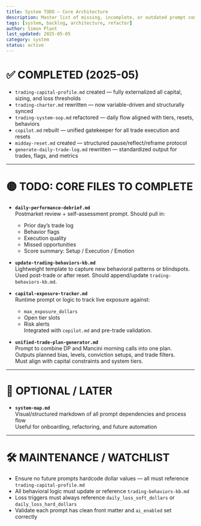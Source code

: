 ```yaml
---
title: System TODO — Core Architecture  
description: Master list of missing, incomplete, or outdated prompt components in the trading-system-prompts repo  
tags: [system, backlog, architecture, refactor]  
author: Simon Plant  
last_updated: 2025-05-05  
category: system  
status: active  
---
```


# ✅ COMPLETED (2025-05)

- `trading-capital-profile.md` created — fully externalized all capital, sizing, and loss thresholds
- `trading-charter.md` rewritten — now variable-driven and structurally synced
- `trading-system-sop.md` refactored — daily flow aligned with tiers, resets, behaviors
- `copilot.md` rebuilt — unified gatekeeper for all trade execution and resets
- `midday-reset.md` created — structured pause/reflect/reframe protocol
- `generate-daily-trade-log.md` rewritten — standardized output for trades, flags, and metrics

---

# 🟡 TODO: CORE FILES TO COMPLETE

- **`daily-performance-debrief.md`**  
  Postmarket review + self-assessment prompt. Should pull in:  
  - Prior day’s trade log  
  - Behavior flags  
  - Execution quality  
  - Missed opportunities  
  - Score summary: Setup / Execution / Emotion  

- **`update-trading-behaviors-kb.md`**  
  Lightweight template to capture new behavioral patterns or blindspots.  
  Used post-trade or after reset. Should append/update `trading-behaviors-kb.md`.

- **`capital-exposure-tracker.md`**  
  Runtime prompt or logic to track live exposure against:  
  - `max_exposure_dollars`  
  - Open tier slots  
  - Risk alerts  
  Integrated with `copilot.md` and pre-trade validation.

- **`unified-trade-plan-generator.md`**  
  Prompt to combine DP and Mancini morning calls into one plan.  
  Outputs planned bias, levels, conviction setups, and trade filters.  
  Must align with capital constraints and system tiers.

---

# 🔲 OPTIONAL / LATER

- **`system-map.md`**  
  Visual/structured markdown of all prompt dependencies and process flow  
  Useful for onboarding, refactoring, and future automation

---

# 🛠 MAINTENANCE / WATCHLIST

- Ensure no future prompts hardcode dollar values — all must reference `trading-capital-profile.md`  
- All behavioral logic must update or reference `trading-behaviors-kb.md`  
- Loss triggers must always reference `daily_loss_soft_dollars` or `daily_loss_hard_dollars`  
- Validate each prompt has clean front matter and `ai_enabled` set correctly  